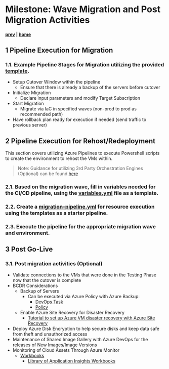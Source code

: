 # Milestone: Wave Migration and Post Migration Activities

#### [prev](./devops-iac-testing.md) | [home](./welcome.md)  

## 1 Pipeline Execution for Migration
### 1.1\. Example Pipeline Stages for Migration utilizing the provided [template](../pipelines/rehost/migration-pipeline.yml).
- Setup Cutover Window within the pipeline
    - Ensure that there is already a backup of the servers before cutover
- Initialize Migration
    - Declare input parameters and modify Target Subscription
- Start Migration
    - Migrate via IaC in specified waves (non-prod to prod as recommended path)
- Have rollback plan ready for execution if needed (send traffic to previous server)

## 2 Pipeline Execution for Rehost/Redeployment
This section covers utilizing Azure Pipelines to execute Powershell scripts to create the environment to rehost the VMs within.

> Note: Guidance for utilizing 3rd Party Orchestration Engines (Optional) can be found [here](https://github.com/Azure/fta-live-iac#other-orchestrators)

### 2.1\. Based on the migration wave, fill in variables needed for the CI/CD pipeline, using the [variables.yml](../pipelines/rehost/variables.yml) file as a template.

### 2.2\. Create a [migration-pipeline.yml](../pipelines/rehost/migration-pipeline.yml) for resource execution using the templates as a starter pipeline.

### 2.3\. Execute the pipeline for the appropriate migration wave and environment.

## 3 Post Go-Live 
### 3.1\. Post migration activities (Optional)
- Validate connections to the VMs that were done in the Testing Phase now that the cutover is complete
- BCDR Considerations 
    - Backup of Servers
        - Can be executed via Azure Policy with Azure Backup: 
            - [DevOps Task](https://docs.microsoft.com/en-us/azure/devops/pipelines/tasks/deploy/azure-policy?view=azure-devops) 
            - [Policy](https://docs.microsoft.com/en-us/azure/backup/backup-azure-auto-enable-backup#policy-4---preview-configure-backup-on-vms-with-a-given-tag-to-a-new-recovery-services-vault-with-a-default-policy)
    - Enable Azure Site Recovery for Disaster Recovery
        - [Tutorial to set up Azure VM disaster recovery with Azure Site Recovery](https://docs.microsoft.com/en-us/azure/site-recovery/azure-to-azure-tutorial-enable-replication)
- Deploy Azure Disk Encryption to help secure disks and keep data safe from theft and unauthorized access
- Maintenance of Shared Image Gallery with Azure DevOps for the releases of New Images/Image Versions
- Monitoring of Cloud Assets Through Azure Monitor
    - [Workbooks](https://docs.microsoft.com/en-us/azure/azure-monitor/visualize/workbooks-data-sources)
        - [Library of Application Insights Workbooks](https://github.com/microsoft/Application-Insights-Workbooks/tree/master/Workbooks)